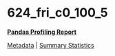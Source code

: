# 624_fri_c0_100_5

[**Pandas Profiling Report**](https://epistasislab.github.io/pmlb/profile/624_fri_c0_100_5.html)

[Metadata](metadata.yaml) | [Summary Statistics](summary_stats.tsv)

